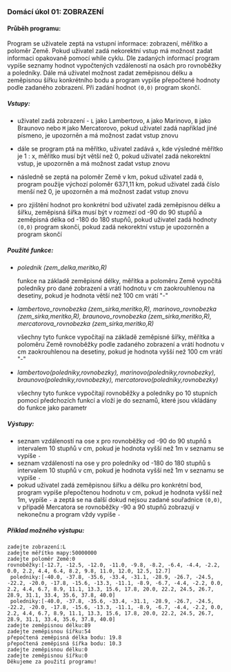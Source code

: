 ### Domácí úkol 01: ZOBRAZENÍ



#### Průběh programu:

Program se uživatele zeptá na vstupní informace: zobrazení, měřítko a poloměr Země. Pokud uživatel zadá nekorektní vstup má možnost zadat informaci opakovaně pomocí while cyklu. Dle zadaných informací program vypíše seznamy hodnot vypočtených vzdáleností na osách pro rovnoběžky a poledníky. Dále má uživatel možnost zadat zeměpisnou délku a zeměpisnou šířku konkrétního bodu a program vypíše přepočtené hodnoty podle zadaného zobrazení. Při zadání hodnot `(0,0)` program skončí. 

##### Vstupy:

- uživatel zadá zobrazení - `L` jako Lambertovo, `A` jako Marinovo, `B` jako Braunovo nebo `M` jako Mercatorovo, pokud uživatel zadá například jiné písmeno, je upozorněn a má možnost zadat vstup znovu

- dále se program ptá na měřítko, uživatel zadává `x`, kde výsledné měřítko je 1 : x, měřítko musí být větší než 0, pokud uživatel zadá nekorektní vstup,  je upozorněn a má možnost zadat vstup znovu

- následně se zeptá na poloměr Země v km, pokud uživatel zadá `0`, program použije výchozí poloměr 6371,11 km, pokud uživatel zadá číslo menší než 0, je upozorněn a má možnost zadat vstup znovu

- pro zjištění hodnot pro konkrétní bod uživatel zadá zeměpisnou délku a šířku, zeměpisná šířka musí být v rozmezí od -90 do 90 stupňů a zeměpisná délka od -180 do 180 stupňů, pokud uživatel zadá hodnoty `(0,0)` program skončí, pokud zadá nekorektní vstup je upozorněn a program skončí

##### Použité funkce:

- *polednik (zem_delka,meritko,R)* 

  funkce na základě zeměpisné délky, měřítka a poloměru Země vypočítá poledníky pro dané zobrazení a vrátí hodnotu v cm zaokrouhlenou na desetiny, pokud je hodnota větší než 100 cm vrátí "-"

- *lambertovo_rovnobezka (zem_sirka,meritko,R), marinovo_rovnobezka (zem_sirka,meritko,R), braunovo_rovnobezka (zem_sirka,meritko,R), mercatorova_rovnobezka (zem_sirka,meritko,R)* 

  všechny tyto funkce vypočítají na základě zeměpisné šířky, měřítka a poloměru Země rovnoběžky podle zadaného zobrazení a vrátí hodnotu v cm zaokrouhlenou na desetiny, pokud je hodnota vyšší než 100 cm vrátí "-"

- *lambertovo(poledniky,rovnobezky), marinovo(poledniky,rovnobezky), braunovo(poledniky,rovnobezky), mercatorovo(poledniky,rovnobezky)* 

  všechny tyto funkce vypočítají rovnoběžky a poledníky po 10 stupních pomocí předchozích funkcí a vloží je do seznamů, které jsou vkládány do funkce jako parametr

##### Výstupy:

- seznam vzdáleností na ose x pro rovnoběžky od -90 do 90 stupňů s intervalem 10 stupňů v cm, pokud je hodnota vyšší než 1m v seznamu se vypíše `-`
- seznam vzdáleností na ose y pro poledníky od -180 do 180 stupňů s intervalem 10 stupňů v cm, pokud je hodnota vyšší než 1m v seznamu se vypíše `-`
- pokud uživatel zadá zeměpisnou šířku a délku pro konkrétní bod, program vypíše přepočtenou hodnotu v cm, pokud je hodnota vyšší než 1m, vypíše `-` a zeptá se na další dokud nejsou zadané souřadnice `(0,0)`, v případě Mercatora se rovnoběžky -90 a 90 stupňů zobrazují v nekonečnu a program vždy vypíše `-`

##### Příklad možného výstupu:

```
zadejte zobrazení:L
zadejte měřítko mapy:50000000
zadejte poloměr Země:0
rovnoběžky:[-12.7, -12.5, -12.0, -11.0, -9.8, -8.2, -6.4, -4.4, -2.2, 0.0, 2.2, 4.4, 6.4, 8.2, 9.8, 11.0, 12.0, 12.5, 12.7]
 poledniky:[-40.0, -37.8, -35.6, -33.4, -31.1, -28.9, -26.7, -24.5, -22.2, -20.0, -17.8, -15.6, -13.3, -11.1, -8.9, -6.7, -4.4, -2.2, 0.0, 2.2, 4.4, 6.7, 8.9, 11.1, 13.3, 15.6, 17.8, 20.0, 22.2, 24.5, 26.7, 28.9, 31.1, 33.4, 35.6, 37.8, 40.0]
 poledniky:[-40.0, -37.8, -35.6, -33.4, -31.1, -28.9, -26.7, -24.5, -22.2, -20.0, -17.8, -15.6, -13.3, -11.1, -8.9, -6.7, -4.4, -2.2, 0.0, 2.2, 4.4, 6.7, 8.9, 11.1, 13.3, 15.6, 17.8, 20.0, 22.2, 24.5, 26.7, 28.9, 31.1, 33.4, 35.6, 37.8, 40.0]
zadejte zeměpisnou délku:89
zadejte zeměpisnou šířku:54
přepočtená zeměpisná délka bodu: 19.8
přepočtená zeměpisná šířka bodu: 10.3
zadejte zeměpisnou délku:0
zadejte zeměpisnou šířku:0
Děkujeme za použití programu!
```



